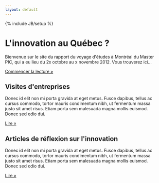 ```yaml
---
layout: default
---
```

{% include JB/setup %}

<div class="hero-unit">
    <h1>L'innovation au Québec ?</h1>
	<p>Bienvenue sur le site du rapport du voyage d'études à Montréal du Master PIC, qui a eu lieu du 2x octobre au x novembre 2012. Vous trouverez ici...</p>
    <p><a class="btn btn-primary btn-large" href="articles-list.html">Commencer la lecture &raquo;</a></p>
    <span class='st_facebook_vcount' displayText='Facebook'></span>
	<span class='st_googleplus_vcount' displayText='Google +'></span>
	<span class='st_twitter_vcount' displayText='Tweet'></span>
	<span class='st_linkedin_vcount' displayText='LinkedIn'></span>
</div>

<div class="row">
    <div class="span6">
		<h2>Visites d'entreprises</h2>
		<p>Donec id elit non mi porta gravida at eget metus. Fusce dapibus, tellus ac cursus commodo, tortor mauris condimentum nibh, ut fermentum massa justo sit amet risus. Etiam porta sem malesuada magna mollis euismod. Donec sed odio dui. </p>
		<p><a class="btn" href="articles-list.html#Entreprises-ref">Lire &raquo;</a></p>
    </div>
    <div class="span6">
	    <h2>Articles de réflexion sur l'innovation</h2>
	    <p>Donec id elit non mi porta gravida at eget metus. Fusce dapibus, tellus ac cursus commodo, tortor mauris condimentum nibh, ut fermentum massa justo sit amet risus. Etiam porta sem malesuada magna mollis euismod. Donec sed odio dui. </p>
	    <p><a class="btn" href="articles-list.html#Articles-ref">Lire &raquo;</a></p>
	</div>	
</div>